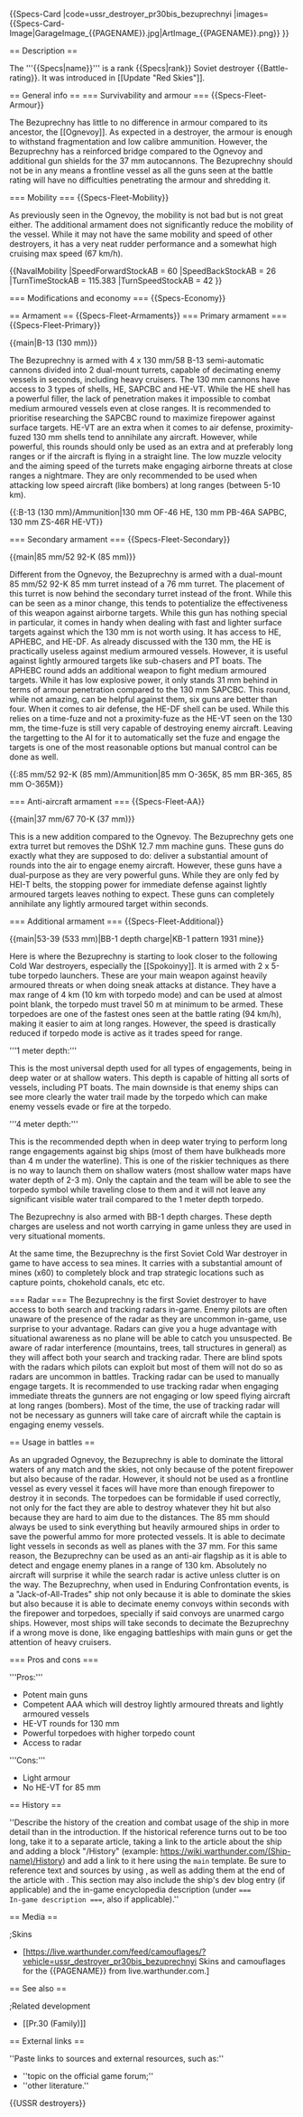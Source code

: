 {{Specs-Card
|code=ussr_destroyer_pr30bis_bezuprechnyi
|images={{Specs-Card-Image|GarageImage_{{PAGENAME}}.jpg|ArtImage_{{PAGENAME}}.png}}
}}

== Description ==
<!-- ''In the first part of the description, cover the history of the ship's creation and military application. In the second part, tell the reader about using this ship in the game. Add a screenshot: if a beginner player has a hard time remembering vehicles by name, a picture will help them identify the ship in question.'' -->
The '''{{Specs|name}}''' is a rank {{Specs|rank}} Soviet destroyer {{Battle-rating}}. It was introduced in [[Update "Red Skies"]].

== General info ==
=== Survivability and armour ===
{{Specs-Fleet-Armour}}
<!-- ''Talk about the vehicle's armour. Note the most well-defended and most vulnerable zones, e.g. the ammo magazine. Evaluate the composition of components and assemblies responsible for movement and manoeuvrability. Evaluate the survivability of the primary and secondary armaments separately. Don't forget to mention the size of the crew, which plays an important role in fleet mechanics. Save tips on preserving survivability for the "Usage in battles" section. If necessary, use a graphical template to show the most well-protected or most vulnerable points in the armour.'' -->
The Bezuprechny has little to no difference in armour compared to its ancestor, the [[Ognevoy]]. As expected in a destroyer, the armour is enough to withstand fragmentation and low calibre ammunition. However, the Bezuprechny has a reinforced bridge compared to the Ognevoy and additional gun shields for the 37 mm autocannons. The Bezuprechny should not be in any means a frontline vessel as all the guns seen at the battle rating will have no difficulties penetrating the armour and shredding it.

=== Mobility ===
{{Specs-Fleet-Mobility}}
<!-- ''Write about the ship's mobility. Evaluate its power and manoeuvrability, rudder rerouting speed, stopping speed at full tilt, with its maximum forward and reverse speed.'' -->
As previously seen in the Ognevoy, the mobility is not bad but is not great either. The additional armament does not significantly reduce the mobility of the vessel. While it may not have the same mobility and speed of other destroyers, it has a very neat rudder performance and a somewhat high cruising max speed (67 km/h).

{{NavalMobility
|SpeedForwardStockAB = 60
|SpeedBackStockAB = 26
|TurnTimeStockAB = 115.383
|TurnSpeedStockAB = 42
}}

=== Modifications and economy ===
{{Specs-Economy}}

== Armament ==
{{Specs-Fleet-Armaments}}
=== Primary armament ===
{{Specs-Fleet-Primary}}
<!-- ''Provide information about the characteristics of the primary armament. Evaluate their efficacy in battle based on their reload speed, ballistics and the capacity of their shells. Add a link to the main article about the weapon: <code><nowiki>{{main|Weapon name (calibre)}}</nowiki></code>. Broadly describe the ammunition available for the primary armament, and provide recommendations on how to use it and which ammunition to choose.'' -->
{{main|B-13 (130 mm)}}

The Bezuprechny is armed with 4 x 130 mm/58 B-13 semi-automatic cannons divided into 2 dual-mount turrets, capable of decimating enemy vessels in seconds, including heavy cruisers. The 130 mm cannons have access to 3 types of shells, HE, SAPCBC and HE-VT. While the HE shell has a powerful filler, the lack of penetration makes it impossible to combat medium armoured vessels even at close ranges. It is recommended to prioritise researching the SAPCBC round to maximize firepower against surface targets. HE-VT are an extra when it comes to air defense, proximity-fuzed 130 mm shells tend to annihilate any aircraft. However, while powerful, this rounds should only be used as an extra and at preferably long ranges or if the aircraft is flying in a straight line. The low muzzle velocity and the aiming speed of the turrets make engaging airborne threats at close ranges a nightmare. They are only recommended to be used when attacking low speed aircraft (like bombers) at long ranges (between 5-10 km).

{{:B-13 (130 mm)/Ammunition|130 mm OF-46 HE, 130 mm PB-46A SAPBC, 130 mm ZS-46R HE-VT}}

=== Secondary armament ===
{{Specs-Fleet-Secondary}}
<!-- ''Some ships are fitted with weapons of various calibres. Secondary armaments are defined as weapons chosen with the control <code>Select secondary weapon</code>. Evaluate the secondary armaments and give advice on how to use them. Describe the ammunition available for the secondary armament. Provide recommendations on how to use them and which ammunition to choose. Remember that any anti-air armament, even heavy calibre weapons, belong in the next section. If there is no secondary armament, remove this section.'' -->
{{main|85 mm/52 92-K (85 mm)}}

Different from the Ognevoy, the Bezuprechny is armed with a dual-mount 85 mm/52 92-K 85 mm turret instead of a 76 mm turret. The placement of this turret is now behind the secondary turret instead of the front. While this can be seen as a minor change, this tends to potentialize the effectiveness of this weapon against airborne targets. While this gun has nothing special in particular, it comes in handy when dealing with fast and lighter surface targets against which the 130 mm is not worth using. It has access to HE, APHEBC, and HE-DF. As already discussed with the 130 mm, the HE is practically useless against medium armoured vessels. However, it is useful against lightly armoured targets like sub-chasers and PT boats. The APHEBC round adds an additional weapon to fight medium armoured targets. While it has low explosive power, it only stands 31 mm behind in terms of armour penetration compared to the 130 mm SAPCBC. This round, while not amazing, can be helpful against them, six guns are better than four. When it comes to air defense, the HE-DF shell can be used. While this relies on a time-fuze and not a proximity-fuze as the HE-VT seen on the 130 mm, the time-fuze is still very capable of destroying enemy aircraft. Leaving the targetting to the AI for it to automatically set the fuze and engage the targets is one of the most reasonable options but manual control can be done as well.

{{:85 mm/52 92-K (85 mm)/Ammunition|85 mm O-365K, 85 mm BR-365, 85 mm O-365M}}

=== Anti-aircraft armament ===
{{Specs-Fleet-AA}}
<!-- ''An important part of the ship's armament responsible for air defence. Anti-aircraft armament is defined by the weapon chosen with the control <code>Select anti-aircraft weapons</code>. Talk about the ship's anti-air cannons and machine guns, the number of guns and their positions, their effective range, and about their overall effectiveness – including against surface targets. If there are no anti-aircraft armaments, remove this section.'' -->
{{main|37 mm/67 70-K (37 mm)}}

This is a new addition compared to the Ognevoy. The Bezuprechny gets one extra turret but removes the DShK 12.7 mm machine guns. These guns do exactly what they are supposed to do: deliver a substantial amount of rounds into the air to engage enemy aircraft. However, these guns have a dual-purpose as they are very powerful guns. While they are only fed by HEI-T belts, the stopping power for immediate defense against lightly armoured targets leaves nothing to expect. These guns can completely annihilate any lightly armoured target within seconds.

=== Additional armament ===
{{Specs-Fleet-Additional}}
<!-- ''Describe the available additional armaments of the ship: depth charges, mines, torpedoes. Talk about their positions, available ammunition and launch features such as dead zones of torpedoes. If there is no additional armament, remove this section.'' -->
{{main|53-39 (533 mm)|BB-1 depth charge|KB-1 pattern 1931 mine}}

Here is where the Bezuprechny is starting to look closer to the following Cold War destroyers, especially the [[Spokoinyy]]. It is armed with 2 x 5-tube torpedo launchers. These are your main weapon against heavily armoured threats or when doing sneak attacks at distance. They have a max range of 4 km (10 km with torpedo mode) and can be used at almost point blank, the torpedo must travel 50 m at minimum to be armed. These torpedoes are one of the fastest ones seen at the battle rating (94 km/h), making it easier to aim at long ranges. However, the speed is drastically reduced if torpedo mode is active as it trades speed for range.

'''1 meter depth:'''

This is the most universal depth used for all types of engagements, being in deep water or at shallow waters. This depth is capable of hitting all sorts of vessels, including PT boats. The main downside is that enemy ships can see more clearly the water trail made by the torpedo which can make enemy vessels evade or fire at the torpedo.

'''4 meter depth:'''

This is the recommended depth when in deep water trying to perform long range engagements against big ships (most of them have bulkheads more than 4 m under the waterline). This is one of the riskier techniques as there is no way to launch them on shallow waters (most shallow water maps have water depth of 2-3 m). Only the captain and the team will be able to see the torpedo symbol while traveling close to them and it will not leave any significant visible water trail compared to the 1 meter depth torpedo.

The Bezuprechny is also armed with BB-1 depth charges. These depth charges are useless and not worth carrying in game unless they are used in very situational moments.

At the same time, the Bezuprechny is the first Soviet Cold War destroyer in game to have access to sea mines. It carries with a substantial amount of mines (x60) to completely block and trap strategic locations such as capture points, chokehold canals, etc etc.

=== Radar ===
The Bezuprechny is the first Soviet destroyer to have access to both search and tracking radars in-game. Enemy pilots are often unaware of the presence of the radar as they are uncommon in-game, use surprise to your advantage. Radars can give you a huge advantage with situational awareness as no plane will be able to catch you unsuspected. Be aware of radar interference (mountains, trees, tall structures in general) as they will affect both your search and tracking radar. There are blind spots with the radars which pilots can exploit but most of them will not do so as radars are uncommon in battles. Tracking radar can be used to manually engage targets. It is recommended to use tracking radar when engaging immediate threats the gunners are not engaging or low speed flying aircraft at long ranges (bombers). Most of the time, the use of tracking radar will not be necessary as gunners will take care of aircraft while the captain is engaging enemy vessels.

== Usage in battles ==
<!-- ''Describe the technique of using this ship, the characteristics of her use in a team and tips on strategy. Abstain from writing an entire guide – don't try to provide a single point of view, but give the reader food for thought. Talk about the most dangerous opponents for this vehicle and provide recommendations on fighting them. If necessary, note the specifics of playing with this vehicle in various modes (AB, RB, SB).'' -->
As an upgraded Ognevoy, the Bezuprechny is able to dominate the littoral waters of any match and the skies, not only because of the potent firepower but also because of the radar. However, it should not be used as a frontline vessel as every vessel it faces will have more than enough firepower to destroy it in seconds. The torpedoes can be formidable if used correctly, not only for the fact they are able to destroy whatever they hit but also because they are hard to aim due to the distances. The 85 mm should always be used to sink everything but heavily armoured ships in order to save the powerful ammo for more protected vessels. It is able to decimate light vessels in seconds as well as planes with the 37 mm. For this same reason, the Bezuprechny can be used as an anti-air flagship as it is able to detect and engage enemy planes in a range of 130 km. Absolutely no aircraft will surprise it while the search radar is active unless clutter is on the way. The Bezuprechny, when used in Enduring Confrontation events, is a "Jack-of-All-Trades" ship not only because it is able to dominate the skies but also because it is able to decimate enemy convoys within seconds with the firepower and torpedoes, specially if said convoys are unarmed cargo ships. However, most ships will take seconds to decimate the Bezuprechny if a wrong move is done, like engaging battleships with main guns or get the attention of heavy cruisers.

=== Pros and cons ===
<!-- ''Summarise and briefly evaluate the vehicle in terms of its characteristics and combat effectiveness. Mark its pros and cons in the bulleted list. Try not to use more than 6 points for each of the characteristics. Avoid using categorical definitions such as "bad", "good" and the like - use substitutions with softer forms such as "inadequate" and "effective".'' -->

'''Pros:'''

* Potent main guns
* Competent AAA which will destroy lightly armoured threats and lightly armoured vessels
* HE-VT rounds for 130 mm
* Powerful torpedoes with higher torpedo count
* Access to radar

'''Cons:'''

* Light armour
* No HE-VT for 85 mm

== History ==
<!-- ''Describe the history of the creation and combat usage of the ship in more detail than in the introduction. If the historical reference turns out to be too long, take it to a separate article, taking a link to the article about the ship and adding a block "/History" (example: <nowiki>https://wiki.warthunder.com/(Ship-name)/History</nowiki>) and add a link to it here using the <code>main</code> template. Be sure to reference text and sources by using <code><nowiki><ref></ref></nowiki></code>, as well as adding them at the end of the article with <code><nowiki><references /></nowiki></code>. This section may also include the ship's dev blog entry (if applicable) and the in-game encyclopedia description (under <code><nowiki>=== In-game description ===</nowiki></code>, also if applicable).'' -->
''Describe the history of the creation and combat usage of the ship in more detail than in the introduction. If the historical reference turns out to be too long, take it to a separate article, taking a link to the article about the ship and adding a block "/History" (example: <nowiki>https://wiki.warthunder.com/(Ship-name)/History</nowiki>) and add a link to it here using the <code>main</code> template. Be sure to reference text and sources by using <code><nowiki><ref></ref></nowiki></code>, as well as adding them at the end of the article with <code><nowiki><references /></nowiki></code>. This section may also include the ship's dev blog entry (if applicable) and the in-game encyclopedia description (under <code><nowiki>=== In-game description ===</nowiki></code>, also if applicable).''

== Media ==
<!-- ''Excellent additions to the article would be video guides, screenshots from the game, and photos.'' -->

;Skins
* [https://live.warthunder.com/feed/camouflages/?vehicle=ussr_destroyer_pr30bis_bezuprechnyi Skins and camouflages for the {{PAGENAME}} from live.warthunder.com.]

== See also ==
<!-- ''Links to articles on the War Thunder Wiki that you think will be useful for the reader, for example:''
* ''reference to the series of the ship;''
* ''links to approximate analogues of other nations and research trees.'' -->

;Related development
* [[Pr.30 (Family)]]

== External links ==
<!-- ''Paste links to sources and external resources, such as:''
* ''topic on the official game forum;''
* ''other literature.'' -->
''Paste links to sources and external resources, such as:''

* ''topic on the official game forum;''
* ''other literature.''

{{USSR destroyers}}